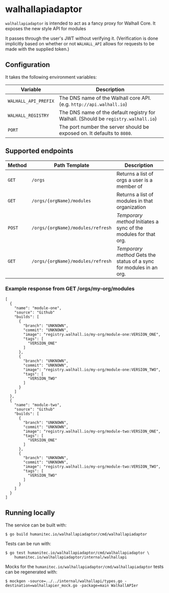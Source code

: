 
# walhallapiadaptor

`walhallapiadaptor` is intended to act as a fancy proxy for Walhall Core. It exposes the new style API for modules

It passes through the user's JWT without verifying it. (Verification is done implicitly based on whether or not
`WALHALL_API` allows for requests to be made with the supplied token.)

## Configuration
It takes the following environment variables:

| Variable | Description |
|---|---|
| `WALHALL_API_PREFIX` | The DNS name of the Walhall core API. (e.g. `http://api.walhall.io`) |
| `WALHALL_REGISTRY` | The DNS name of the default registry for Walhall. (Should be `registry.walhall.io`) |
| `PORT` | The port number the server should be exposed on. It defaults to `8080`. |

## Supported endpoints

| Method | Path Template | Description |
| --- | --- | ---|
| `GET` | `/orgs` | Returns a list of orgs a user is a member of |
| `GET` | `/orgs/{orgName}/modules` | Returns a list of modules in that organization |
| `POST` | `/orgs/{orgName}/modules/refresh` | *Temporary method* Initiates a sync of the modules for that org. |
| `GET` | `/orgs/{orgName}/modules/refresh` | *Temporary method* Gets the status of a sync for modules in an org. |

### Example response from GET /orgs/my-org/modules
    [
      {
        "name": "module-one",
        "source": "Github"
        "builds": [
          {
            "branch": "UNKNOWN",
            "commit": "UNKNOWN",
            "image": "registry.walhall.io/my-org/module-one:VERSION_ONE",
            "tags": [
              "VERSION_ONE"
            ]
          },
          {
            "branch": "UNKNOWN",
            "commit": "UNKNOWN",
            "image": "registry.walhall.io/my-org/module-one:VERSION_TWO",
            "tags": [
              "VERSION_TWO"
            ]
          }
        ]
      },
      {
        "name": "module-two",
        "source": "Github"
        "builds": [
          {
            "branch": "UNKNOWN",
            "commit": "UNKNOWN",
            "image": "registry.walhall.io/my-org/module-two:VERSION_ONE",
            "tags": [
              "VERSION_ONE"
            ]
          },
          {
            "branch": "UNKNOWN",
            "commit": "UNKNOWN",
            "image": "registry.walhall.io/my-org/module-two:VERSION_TWO",
            "tags": [
              "VERSION_TWO"
            ]
          }
        ]
      }
    ]


## Running locally

The service can be built with:

    $ go build humanitec.io/walhallapiadaptor/cmd/walhallapiadaptor

Tests can be run with:

    $ go test humanitec.io/walhallapiadaptor/cmd/walhallapiadaptor \
	    humanitec.io/walhallapiadaptor/internal/walhallapi

Mocks for the `humanitec.io/walhallapiadaptor/cmd/walhallapiadaptor` tests can be regenerated with:

    $ mockgen -source=../../internal/walhallapi/types.go -destination=walhallapier_mock.go -package=main WalhallAPIer
